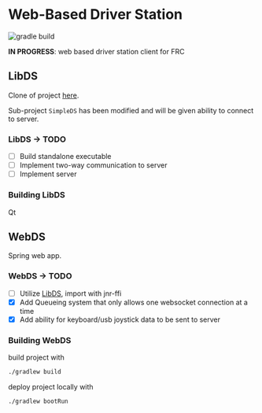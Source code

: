 # Web-Based Driver Station

![gradle build](https://github.com/frc-862/WebDS/workflows/gradle%20build/badge.svg)

**IN PROGRESS**: web based driver station client for FRC

## LibDS

Clone of project [here](https://github.com/FRC-Utilities/LibDS).

Sub-project `SimpleDS` has been modified and will be given ability to connect to server.

### LibDS -> TODO

- [ ] Build standalone executable
- [ ] Implement two-way communication to server
- [ ] Implement server

### Building LibDS

Qt

## WebDS

Spring web app.

### WebDS -> TODO

- [ ] Utilize [LibDS](https://github.com/FRC-Utilities/LibDS), import with jnr-ffi
- [X] Add Queueing system that only allows one websocket connection at a time
- [X] Add ability for keyboard/usb joystick data to be sent to server

### Building WebDS

build project with

```bash
./gradlew build
```

deploy project locally with

```bash
./gradlew bootRun
```

